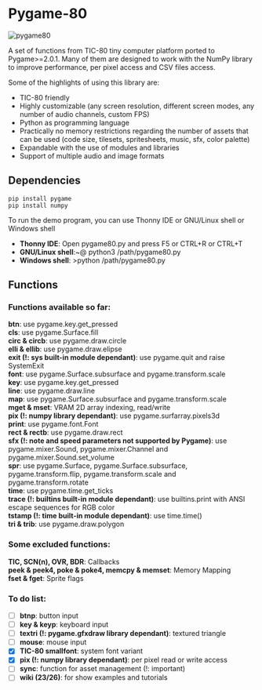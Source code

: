 # Pygame-80

![pygame80](https://user-images.githubusercontent.com/74131798/137247572-a0919aa6-76d7-4139-a688-234a28cfc4d0.gif)

A set of functions from TIC-80 tiny computer platform ported to Pygame>=2.0.1. Many of them are designed to work with the NumPy library to improve performance, per pixel access and CSV files access.  

Some of the highlights of using this library are:  
* TIC-80 friendly  
* Highly customizable (any screen resolution, different screen modes, any number of audio channels, custom FPS)  
* Python as programming language  
* Practically no memory restrictions regarding the number of assets that can be used (code size, tilesets, spritesheets, music, sfx, color palette)  
* Expandable with the use of modules and libraries  
* Support of multiple audio and image formats  

## Dependencies
```
pip install pygame
pip install numpy
```

To run the demo program, you can use Thonny IDE or GNU/Linux shell or Windows shell

- **Thonny IDE**: Open pygame80.py and press F5 or CTRL+R or CTRL+T
- **GNU/Linux shell**:~@ python3 /path/pygame80.py
- **Windows shell**: >python /path/pygame80.py

## Functions
### Functions available so far:  
**btn**: use pygame.key.get_pressed  
**cls**: use pygame.Surface.fill  
**circ & circb**: use pygame.draw.circle  
**elli & ellib**: use pygame.draw.elipse  
**exit (!: sys built-in module dependant)**: use pygame.quit and raise SystemExit  
**font**: use pygame.Surface.subsurface and pygame.transform.scale  
**key**: use pygame.key.get_pressed  
**line**: use pygame.draw.line  
**map**: use pygame.Surface.subsurface and pygame.transform.scale  
**mget & mset**: VRAM 2D array indexing, read/write  
**pix (!: numpy library dependant)**: use pygame.surfarray.pixels3d  
**print**: use pygame.font.Font  
**rect & rectb**: use pygame.draw.rect  
**sfx (!: note and speed parameters not supported by Pygame)**: use pygame.mixer.Sound, pygame.mixer.Channel and pygame.mixer.Sound.set_volume  
**spr**: use pygame.Surface, pygame.Surface.subsurface, pygame.transform.flip, pygame.transform.scale and pygame.transform.rotate  
**time**: use pygame.time.get_ticks  
**trace (!: builtins built-in module dependant)**: use builtins.print with ANSI escape sequences for RGB color  
**tstamp (!: time built-in module dependant)**: use time.time()  
**tri & trib**: use pygame.draw.polygon

### Some excluded functions:  
**TIC, SCN(n), OVR, BDR**: Callbacks  
**peek & peek4, poke & poke4, memcpy & memset**: Memory Mapping  
**fset & fget**: Sprite flags  

### To do list:  
- [ ] **btnp**: button input  
- [ ] **key & keyp**: keyboard input  
- [ ] **textri (!: pygame.gfxdraw library dependant)**: textured triangle  
- [ ] **mouse**: mouse input  
- [x] **TIC-80 smallfont**: system font variant  
- [x] **pix (!: numpy library dependant)**: per pixel read or write access  
- [ ] **sync**: function for asset management (!: important)  
- [ ] **wiki (23/26)**: for show examples and tutorials  
